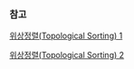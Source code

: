 ### 참고

[위상정렬(Topological Sorting) 1](https://velog.io/@kimdukbae/%EC%9C%84%EC%83%81-%EC%A0%95%EB%A0%AC-Topological-Sorting)

[위상정렬(Topological Sorting) 2](https://blog.naver.com/sweetgirl0111/222227016242)
